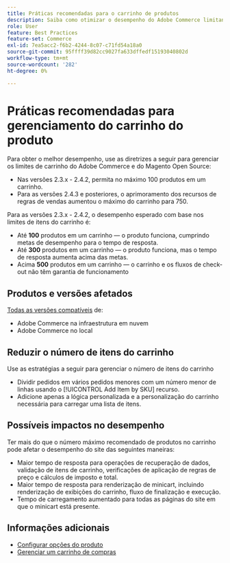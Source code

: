 ```yaml
---
title: Práticas recomendadas para o carrinho de produtos
description: Saiba como otimizar o desempenho do Adobe Commerce limitando o número de produtos em um carrinho.
role: User
feature: Best Practices
feature-set: Commerce
exl-id: 7ea5acc2-f6b2-4244-8c07-c71fd54a18a0
source-git-commit: 95ffff39d82cc9027fa633dffedf15193040802d
workflow-type: tm+mt
source-wordcount: '282'
ht-degree: 0%

---
```


# Práticas recomendadas para gerenciamento do carrinho do produto

Para obter o melhor desempenho, use as diretrizes a seguir para gerenciar os limites de carrinho do Adobe Commerce e do Magento Open Source:

- Nas versões 2.3.x - 2.4.2, permita no máximo 100 produtos em um carrinho.
- Para as versões 2.4.3 e posteriores, o aprimoramento dos recursos de regras de vendas aumentou o máximo do carrinho para 750.


Para as versões 2.3.x - 2.4.2, o desempenho esperado com base nos limites de itens do carrinho é:

- Até **100** produtos em um carrinho — o produto funciona, cumprindo metas de desempenho para o tempo de resposta.
- Até **300** produtos em um carrinho — o produto funciona, mas o tempo de resposta aumenta acima das metas.
- Acima **500** produtos em um carrinho — o carrinho e os fluxos de check-out não têm garantia de funcionamento

## Produtos e versões afetados

[Todas as versões compatíveis](../../../release/versions.md) de:

- Adobe Commerce na infraestrutura em nuvem
- Adobe Commerce no local

## Reduzir o número de itens do carrinho

Use as estratégias a seguir para gerenciar o número de itens do carrinho

- Dividir pedidos em vários pedidos menores com um número menor de linhas usando o [!UICONTROL Add Item by SKU] recurso.
- Adicione apenas a lógica personalizada e a personalização do carrinho necessária para carregar uma lista de itens.

## Possíveis impactos no desempenho

Ter mais do que o número máximo recomendado de produtos no carrinho pode afetar o desempenho do site das seguintes maneiras:

- Maior tempo de resposta para operações de recuperação de dados, validação de itens de carrinho, verificações de aplicação de regras de preço e cálculos de imposto e total.
- Maior tempo de resposta para renderização de minicart, incluindo renderização de exibições do carrinho, fluxo de finalização e execução.
- Tempo de carregamento aumentado para todas as páginas do site em que o minicart está presente.

## Informações adicionais

- [Configurar opções do produto](https://experienceleague.adobe.com/docs/commerce-admin/inventory/configuration/product-options.html)
- [Gerenciar um carrinho de compras](https://experienceleague.adobe.com/docs/commerce-admin/stores-sales/point-of-purchase/assist/shopping-assisted-cart-manage.html)

